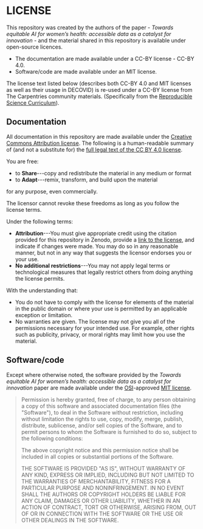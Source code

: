 # LICENSE

This repository was created by the authors of the paper - *Towards equitable AI for women’s health:
accessible data as a catalyst for innovation* - and the material shared in this repository is available under open-source licences.

* The documentation are made available under a CC-BY license - CC-BY 4.0.
* Software/code are made available under an MIT license.

The license text listed below (describes both CC-BY 4.0 and MIT licenses as well as their usage in DECOVID) is re-used under a CC-BY license from The Carpentries community materials.
(Specifically from the [Reproducible Science Curriculum](https://github.com/Reproducible-Science-Curriculum/sharing-RR-Jupyter/blob/gh-pages/LICENSE.md)).

## Documentation

All documentation in this repository are made available under the [Creative Commons Attribution license](https://creativecommons.org/licenses/by/4.0/).
The following is a human-readable summary of (and not a substitute for) the [full legal text of the CC BY 4.0 license](https://creativecommons.org/licenses/by/4.0/legalcode).

You are free:

* to **Share**---copy and redistribute the material in any medium or format
* to **Adapt**---remix, transform, and build upon the material

for any purpose, even commercially.

The licensor cannot revoke these freedoms as long as you follow the license terms.

Under the following terms:

* **Attribution**---You must give appropriate credit using the citation provided for this repository in Zenodo, provide a [link to the license](https://creativecommons.org/licenses/by/4.0/), and indicate if changes were made.
  You may do so in any reasonable manner, but not in any way that suggests the licensor endorses you or your use.
* **No additional restrictions**---You may not apply legal terms or technological measures that legally restrict others from doing
anything the license permits.
  
With the understanding that:

* You do not have to comply with the license for elements of the material in the public domain or where your use is permitted by an
  applicable exception or limitation.
* No warranties are given. The license may not give you all of the permissions necessary for your intended use.
  For example, other rights such as publicity, privacy, or moral rights may limit how you use the material.

## Software/code

Except where otherwise noted, the software provided by the *Towards equitable AI for women’s health:
accessible data as a catalyst for innovation* paper are made available under the [OSI](https://opensource.org/)-approved [MIT license](https://opensource.org/licenses/mit-license.html).

> Permission is hereby granted, free of charge, to any person obtaining
> a copy of this software and associated documentation files (the
> "Software"), to deal in the Software without restriction, including
> without limitation the rights to use, copy, modify, merge, publish,
> distribute, sublicense, and/or sell copies of the Software, and to
> permit persons to whom the Software is furnished to do so, subject to
> the following conditions:
>
> The above copyright notice and this permission notice shall be
> included in all copies or substantial portions of the Software.
> 
> THE SOFTWARE IS PROVIDED "AS IS", WITHOUT WARRANTY OF ANY KIND,
> EXPRESS OR IMPLIED, INCLUDING BUT NOT LIMITED TO THE WARRANTIES OF
> MERCHANTABILITY, FITNESS FOR A PARTICULAR PURPOSE AND
> NONINFRINGEMENT. IN NO EVENT SHALL THE AUTHORS OR COPYRIGHT HOLDERS BE
> LIABLE FOR ANY CLAIM, DAMAGES OR OTHER LIABILITY, WHETHER IN AN ACTION
> OF CONTRACT, TORT OR OTHERWISE, ARISING FROM, OUT OF OR IN CONNECTION
> WITH THE SOFTWARE OR THE USE OR OTHER DEALINGS IN THE SOFTWARE.
